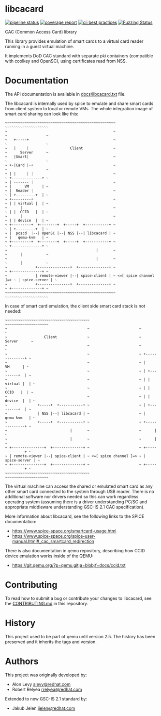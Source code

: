 # libcacard
[![pipeline status](https://gitlab.freedesktop.org/spice/libcacard/badges/master/pipeline.svg)](https://gitlab.freedesktop.org/spice/libcacard/commits/master)
[![coverage report](https://gitlab.freedesktop.org/spice/libcacard/badges/master/coverage.svg)](https://gitlab.freedesktop.org/spice/libcacard/commits/master)
[![cii best practices](https://bestpractices.coreinfrastructure.org/projects/3465/badge)](https://bestpractices.coreinfrastructure.org/en/projects/3465)
[![Fuzzing Status](https://oss-fuzz-build-logs.storage.googleapis.com/badges/libcacard.svg)](https://bugs.chromium.org/p/oss-fuzz/issues/list?sort=-opened&can=1&q=proj:libcacard)

CAC (Common Access Card) library

This library provides emulation of smart cards to a virtual card
reader running in a guest virtual machine.

It implements DoD CAC standard with separate pki containers
(compatible with coolkey and OpenSC), using certificates read from NSS.

# Documentation

The API documentation is available in
[docs/libcacard.txt](https://gitlab.freedesktop.org/spice/libcacard/blob/master/docs/libcacard.txt)
file.

The libcacard is internally used by spice to emulate and share smart cards
from client system to local or remote VMs. The whole integration image of
smart card sharing can look like this:

```
~~~~~~~~~~~~~~~~~~~~~~~~~~~~~~~~~~~~~~~~~~~~~~~~~~~                       ~~~~~~~~~~~~~~~~~~~~
~                                                 ~                       ~                  ~
~   +-----+                                       ~                       ~                  ~
~   |     |                   Client              ~                       ~      Server      ~
~   |Smart|                                       ~                       ~                  ~
~ +-|Card |-+                                     ~                       ~                  ~
~ | |     | |                                     ~                       ~ +--------------+ ~
~ | ------- |                                     ~                       ~ |      VM      | ~
~ |  Reader |                                     ~                       ~ | +---------+  | ~
~ +---------+                                     ~                       ~ | | virtual |  | ~
~      |                                          ~                       ~ | |  CCID   |  | ~
~      |                                          ~                       ~ | | device  |  | ~
~ +---------+  +--------+  +-----+  +-----------+ ~                       ~ | +---------+  | ~
~ |  pcscd  |--| OpenSC |--| NSS |--| libcacard | ~                       ~ |   qemu-kvm   | ~
~ +---------+  +--------+  +-----+  +-----------+ ~                       ~ +--------------+ ~
~                                         |       ~                       ~      |           ~
~                                         |       ~                       ~      |           ~
~             +---------------+  +--------------+ ~                       ~ +--------------+ ~
~             | remote-viewer |--| spice-client | ~ <=[ spice channel ]=> ~ | spice-server | ~
~             +---------------+  +--------------+ ~                       ~ +--------------+ ~
~~~~~~~~~~~~~~~~~~~~~~~~~~~~~~~~~~~~~~~~~~~~~~~~~~~                       ~~~~~~~~~~~~~~~~~~~~
```

In case of smart card emulation, the client side smart card stack is not needed:
```
~~~~~~~~~~~~~~~~~~~~~~~~~~~~~~~~~~~~~~~                       ~~~~~~~~~~~~~~~~~~~~
~                                     ~                       ~                  ~
~                 Client              ~                       ~      Server      ~
~                                     ~                       ~                  ~
~                                     ~                       ~ +--------------+ ~
~                                     ~                       ~ |      VM      | ~
~                                     ~                       ~ | +---------+  | ~
~                                     ~                       ~ | | virtual |  | ~
~                                     ~                       ~ | |  CCID   |  | ~
~                                     ~                       ~ | | device  |  | ~
~              +-----+  +-----------+ ~                       ~ | +---------+  | ~
~              | NSS |--| libcacard | ~                       ~ |   qemu-kvm   | ~
~              +-----+  +-----------+ ~                       ~ +--------------+ ~
~                             |       ~                       ~      |           ~
~                             |       ~                       ~      |           ~
~ +---------------+  +--------------+ ~                       ~ +--------------+ ~
~ | remote-viewer |--| spice-client | ~ <=[ spice channel ]=> ~ | spice-server | ~
~ +---------------+  +--------------+ ~                       ~ +--------------+ ~
~~~~~~~~~~~~~~~~~~~~~~~~~~~~~~~~~~~~~~~                       ~~~~~~~~~~~~~~~~~~~~
```

The virtual machine can access the shared or emulated smart card as any other
smart card connected to the system through USB reader. There is no additional
software nor drivers needed so this can work regardless operating system
(assuming there is a driver understanding PC/SC and appropriate middleware
understanding GSC-IS 2.1 CAC specification).

More information about libcacard, see the following links to the SPICE documentation:

* https://www.spice-space.org/smartcard-usage.html
* https://www.spice-space.org/spice-user-manual.html#_cac_smartcard_redirection

There is also documentation in qemu repository, describing how CCID device emulation
works inside of the QEMU:

* https://git.qemu.org/?p=qemu.git;a=blob;f=docs/ccid.txt

# Contributing

To read how to submit a bug or contribute your changes to libcacard, see the
[CONTRIBUTING.md](https://gitlab.freedesktop.org/spice/libcacard/blob/master/CONTRIBUTING.md)
in this repository.

# History

This project used to be part of qemu until version 2.5. The history
has been preserved and it inherits the tags and version.

# Authors

This project was originally developed by:

- Alon Levy <alevy@redhat.com>
- Robert Relyea <rrelyea@redhat.com>

Extended to new GSC-IS 2.1 standard by:

- Jakub Jelen <jjelen@redhat.com>

